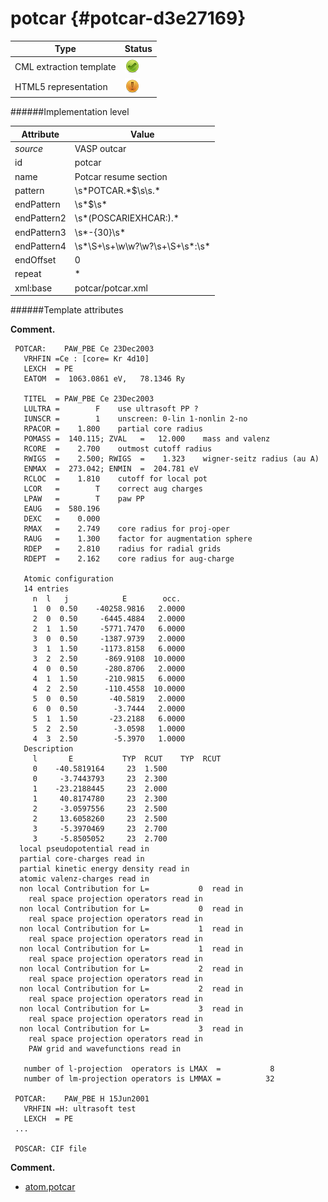# potcar {#potcar-d3e27169}


| Type                                                                                                                                                                                                  | Status                                                                                                                                                                                                |
|----|----|
| CML extraction template                                                                                                                                                                               | ![](/imgs/Total.png)                                                                                                                                                                                  |
| HTML5 representation                                                                                                                                                                                  | ![](/imgs/Partial.png)                                                                                                                                                                                |

######Implementation level

| Attribute                                                                                                                                                                                             | Value                                                                                                                                                                                                 |
|----|----|
| *source*                                                                                                                                                                                              | VASP outcar                                                                                                                                                                                           |
| id                                                                                                                                                                                                    | potcar                                                                                                                                                                                                |
| name                                                                                                                                                                                                  | Potcar resume section                                                                                                                                                                                 |
| pattern                                                                                                                                                                                               | \\s\*POTCAR.\*\$\\s\\s.\*                                                                                                                                                                             |
| endPattern                                                                                                                                                                                            | \\s\*\$\\s\*                                                                                                                                                                                          |
| endPattern2                                                                                                                                                                                           | \\s\*(POSCARIEXHCAR:).\*                                                                                                                                                                              |
| endPattern3                                                                                                                                                                                           | \\s\*-{30}\\s\*                                                                                                                                                                                       |
| endPattern4                                                                                                                                                                                           | \\s\*\\S+\\s+\\w\\w?\\w?\\s+\\S+\\s\*:\\s\*                                                                                                                                                           |
| endOffset                                                                                                                                                                                             | 0                                                                                                                                                                                                     |
| repeat                                                                                                                                                                                                | \*                                                                                                                                                                                                    |
| xml:base                                                                                                                                                                                              | potcar/potcar.xml                                                                                                                                                                                     |

######Template attributes

**Comment.**

           
     POTCAR:    PAW_PBE Ce 23Dec2003                  
       VRHFIN =Ce : [core= Kr 4d10]                                                 
       LEXCH  = PE                                                                  
       EATOM  =  1063.0861 eV,   78.1346 Ry                                         
                                                                                    
       TITEL  = PAW_PBE Ce 23Dec2003                                                
       LULTRA =        F    use ultrasoft PP ?                                      
       IUNSCR =        1    unscreen: 0-lin 1-nonlin 2-no                           
       RPACOR =    1.800    partial core radius                                     
       POMASS =  140.115; ZVAL   =   12.000    mass and valenz                      
       RCORE  =    2.700    outmost cutoff radius                                   
       RWIGS  =    2.500; RWIGS  =    1.323    wigner-seitz radius (au A)           
       ENMAX  =  273.042; ENMIN  =  204.781 eV                                      
       RCLOC  =    1.810    cutoff for local pot                                    
       LCOR   =        T    correct aug charges                                     
       LPAW   =        T    paw PP                                                  
       EAUG   =  580.196                                                            
       DEXC   =    0.000                                                            
       RMAX   =    2.749    core radius for proj-oper                               
       RAUG   =    1.300    factor for augmentation sphere                          
       RDEP   =    2.810    radius for radial grids                                 
       RDEPT  =    2.162    core radius for aug-charge                              
                                                                                    
       Atomic configuration                                                         
       14 entries                                                                   
         n  l   j            E        occ.                                          
         1  0  0.50    -40258.9816   2.0000                                         
         2  0  0.50     -6445.4884   2.0000                                         
         2  1  1.50     -5771.7470   6.0000                                         
         3  0  0.50     -1387.9739   2.0000                                         
         3  1  1.50     -1173.8158   6.0000                                         
         3  2  2.50      -869.9108  10.0000                                         
         4  0  0.50      -280.8706   2.0000                                         
         4  1  1.50      -210.9815   6.0000                                         
         4  2  2.50      -110.4558  10.0000                                         
         5  0  0.50       -40.5819   2.0000                                         
         6  0  0.50        -3.7444   2.0000                                         
         5  1  1.50       -23.2188   6.0000                                         
         5  2  2.50        -3.0598   1.0000                                         
         4  3  2.50        -5.3970   1.0000                                         
       Description                                                                  
         l       E           TYP  RCUT    TYP  RCUT                                 
         0    -40.5819164     23  1.500                                             
         0     -3.7443793     23  2.300                                             
         1    -23.2188445     23  2.000                                             
         1     40.8174780     23  2.300                                             
         2     -3.0597556     23  2.500                                             
         2     13.6058260     23  2.500                                             
         3     -5.3970469     23  2.700                                             
         3     -5.8505052     23  2.700                                             
      local pseudopotential read in
      partial core-charges read in
      partial kinetic energy density read in
      atomic valenz-charges read in
      non local Contribution for L=           0  read in
        real space projection operators read in
      non local Contribution for L=           0  read in
        real space projection operators read in
      non local Contribution for L=           1  read in
        real space projection operators read in
      non local Contribution for L=           1  read in
        real space projection operators read in
      non local Contribution for L=           2  read in
        real space projection operators read in
      non local Contribution for L=           2  read in
        real space projection operators read in
      non local Contribution for L=           3  read in
        real space projection operators read in
      non local Contribution for L=           3  read in
        real space projection operators read in
        PAW grid and wavefunctions read in
     
       number of l-projection  operators is LMAX  =           8
       number of lm-projection operators is LMMAX =          32
     
     POTCAR:    PAW_PBE H 15Jun2001                   
       VRHFIN =H: ultrasoft test                                                    
       LEXCH  = PE                                                                  
     ...
     
     POSCAR: CIF file 
        

**Comment.**

-   [atom.potcar](/out/md/cml/vasp_outcar/atom.potcar-d3e27176.md)



